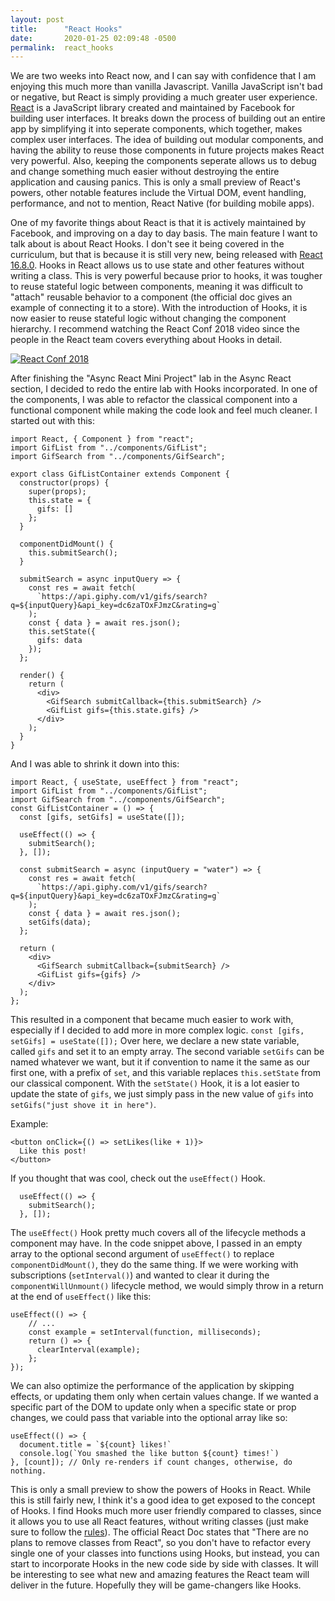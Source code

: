 ```yaml
---
layout: post
title:      "React Hooks"
date:       2020-01-25 02:09:48 -0500
permalink:  react_hooks
---
```



We are two weeks into React now, and I can say with confidence that I am enjoying this much more than vanilla Javascript. Vanilla JavaScript isn't bad or negative, but React is simply providing a much greater user experience. [React](https://reactjs.org) is a JavaScript library created and maintained by Facebook for building user interfaces. It breaks down the process of building out an entire app by simplifying it into seperate components, which together, makes complex user interfaces. The idea of building out modular components, and having the ability to reuse those components in future projects makes React very powerful. Also, keeping the components seperate allows us to debug and change something much easier without destroying the entire application and causing panics. This is only a small preview of React's powers, other notable features include the Virtual DOM, event handling, performance, and not to mention, React Native (for building mobile apps).

One of my favorite things about React is that it is actively maintained by Facebook, and improving on a day to day basis. The main feature I want to talk about is about React Hooks. I don't see it being covered in the curriculum, but that is because it is still very new, being released with [React 16.8.0](https://github.com/facebook/react/blob/master/CHANGELOG.md#1680-february-6-2019). Hooks in React allows us to use state and other features without writing a class. This is very powerful because prior to hooks, it was tougher to reuse stateful logic between components, meaning it was difficult to "attach" reusable behavior to a component (the official doc gives an example of connecting it to a store). With the introduction of Hooks, it is now easier to reuse stateful logic without changing the component hierarchy. I recommend watching the React Conf 2018 video since the people in the React team covers everything about Hooks in detail. 

[![React Conf 2018](http://img.youtube.com/vi/dpw9EHDh2bM/0.jpg)](http://www.youtube.com/watch?v=dpw9EHDh2bM "React Conf 2018") 

After finishing the "Async React Mini Project" lab in the Async React section, I decided to redo the entire lab with Hooks incorporated. In one of the components, I was able to refactor the classical component into a functional component while making the code look and feel much cleaner. I started out with this:

```
import React, { Component } from "react";
import GifList from "../components/GifList";
import GifSearch from "../components/GifSearch";

export class GifListContainer extends Component {
  constructor(props) {
    super(props);
    this.state = {
      gifs: []
    };
  }

  componentDidMount() {
    this.submitSearch();
  }

  submitSearch = async inputQuery => {
    const res = await fetch(
      `https://api.giphy.com/v1/gifs/search?q=${inputQuery}&api_key=dc6zaTOxFJmzC&rating=g`
    );
    const { data } = await res.json();
    this.setState({
      gifs: data
    });
  };

  render() {
    return (
      <div>
        <GifSearch submitCallback={this.submitSearch} />
        <GifList gifs={this.state.gifs} />
      </div>
    );
  }
}
```

And I was able to shrink it down into this:

```
import React, { useState, useEffect } from "react";
import GifList from "../components/GifList";
import GifSearch from "../components/GifSearch";
const GifListContainer = () => {
  const [gifs, setGifs] = useState([]);

  useEffect(() => {
    submitSearch();
  }, []);

  const submitSearch = async (inputQuery = "water") => {
    const res = await fetch(
      `https://api.giphy.com/v1/gifs/search?q=${inputQuery}&api_key=dc6zaTOxFJmzC&rating=g`
    );
    const { data } = await res.json();
    setGifs(data);
  };

  return (
    <div>
      <GifSearch submitCallback={submitSearch} />
      <GifList gifs={gifs} />
    </div>
  );
};
```

This resulted in a component that became much easier to work with, especially if I decided to add more in more complex logic. `const [gifs, setGifs] = useState([]);` Over here, we declare a new state variable, called `gifs` and set it to an empty array. The second variable `setGifs` can be named whatever we want, but it if convention to name it the same as our first one, with a prefix of `set`, and this variable replaces `this.setState` from our classical component. With the `setState()` Hook, it is a lot easier to update the state of `gifs`, we just simply pass in the new value of `gifs` into `setGifs("just shove it in here")`.

Example:

```
<button onClick={() => setLikes(like + 1)}>
  Like this post!
</button>
```

If you thought that was cool, check out the `useEffect()` Hook.

```
  useEffect(() => {
    submitSearch();
  }, []);
```

The `useEffect()` Hook pretty much covers all of the lifecycle methods a component may have. In the code snippet above, I passed in an empty array to the optional second argument of `useEffect()` to replace `componentDidMount()`, they do the same thing. If we were working with subscriptions (`setInterval()`) and wanted to clear it during the `componentWillUnmount()` lifecycle method, we would simply throw in a return at the end of `useEffect()` like this:

```
useEffect(() => {
    // ...
    const example = setInterval(function, milliseconds);
    return () => {
      clearInterval(example);
    };
});
```

We can also optimize the performance of the application by skipping effects, or updating them only when certain values change. If we wanted a specific part of the DOM to update only when a specific state or prop changes, we could pass that variable into the optional array like so:

```
useEffect(() => {
  document.title = `${count} likes!`
  console.log(`You smashed the like button ${count} times!`)
}, [count]); // Only re-renders if count changes, otherwise, do nothing.
```

This is only a small preview to show the powers of Hooks in React. While this is still fairly new, I think it's a good idea to get exposed to the concept of Hooks. I find Hooks much more user friendly compared to classes, since it allows you to use all React features, without writing classes (just make sure to follow the [rules](https://reactjs.org/docs/hooks-rules.html)). The official React Doc states that "There are no plans to remove classes from React", so you don't have to refactor every single one of your classes into functions using Hooks, but instead, you can start to incorporate Hooks in the new code side by side with classes. It will be interesting to see what new and amazing features the React team will deliver in the future. Hopefully they will be game-changers like Hooks.

